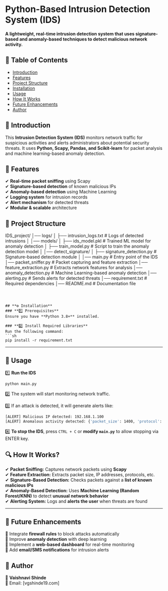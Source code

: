# **Python-Based Intrusion Detection System (IDS)**

**A lightweight, real-time intrusion detection system that uses signature-based and anomaly-based techniques to detect malicious network activity.**  



## **📌 Table of Contents**  
- [Introduction](#introduction)  
- [Features](#features)  
- [Project Structure](#project-structure)  
- [Installation](#installation)  
- [Usage](#usage)  
- [How It Works](#how-it-works)  
- [Future Enhancements](#future-enhancements)  
- [Author](#author)  



## **🔹 Introduction**  
This **Intrusion Detection System (IDS)** monitors network traffic for suspicious activities and alerts administrators about potential security threats. It uses **Python, Scapy, Pandas, and Scikit-learn** for packet analysis and machine learning-based anomaly detection.  



## **🌟 Features**  
✔ **Real-time packet sniffing** using Scapy  
✔ **Signature-based detection** of known malicious IPs  
✔ **Anomaly-based detection** using Machine Learning  
✔ **Logging system** for intrusion records  
✔ **Alert mechanism** for detected threats  
✔ **Modular & scalable** architecture  



## **📂 Project Structure** 


IDS_project/
│── logs/
│   ├── intrusion_logs.txt    # Logs of detected intrusions
│
│── models/
│   ├── ids_model.pkl         # Trained ML model for anomaly detection
│   ├── train_model.py        # Script to train the anomaly detection model
│
│── detect_signature/
│   ├── signature_detection.py  # Signature-based detection module
│
│── main.py                 # Entry point of the IDS
│── packet_sniffer.py        # Packet capturing and feature extraction
│── feature_extraction.py    # Extracts network features for analysis
│── anomaly_detection.py     # Machine Learning-based anomaly detection
│── alerting.py              # Sends alerts for detected threats
│── requirement.txt          # Required dependencies
│── README.md                # Documentation file
```



## **⚙ Installation**  
### **1️⃣ Prerequisites**  
Ensure you have **Python 3.8+** installed.  

### **2️⃣ Install Required Libraries**  
Run the following command:  
```sh
pip install -r requirement.txt
```
---

## **🚀 Usage**  
1️⃣ **Run the IDS**  
```sh
python main.py
```
2️⃣ The system will start monitoring network traffic.  

3️⃣ If an attack is detected, it will generate alerts like:  
```sh
[ALERT] Malicious IP detected: 192.168.1.100
[ALERT] Anomalous activity detected: {'packet_size': 1400, 'protocol': 'TCP'}
```

4️⃣ **To stop the IDS**, press `CTRL + C` or **modify `main.py`** to allow stopping via ENTER key.



## **🔍 How It Works?**  
✔ **Packet Sniffing:** Captures network packets using **Scapy**  
✔ **Feature Extraction:** Extracts packet size, IP addresses, protocols, etc.  
✔ **Signature-Based Detection:** Checks packets against a **list of known malicious IPs**  
✔ **Anomaly-Based Detection:** Uses **Machine Learning (Random Forest/KNN)** to detect **unusual network behavior**  
✔ **Alerting System:** Logs and **alerts the user** when threats are found  

---

## **🔮 Future Enhancements**  
🔹 Integrate **firewall rules** to block attacks automatically  
🔹 Improve **anomaly detection** with deep learning  
🔹 Implement a **web-based dashboard** for real-time monitoring  
🔹 Add **email/SMS notifications** for intrusion alerts  



## 👤 Author 
📝 **Vaishnavi Shinde**  
📧 Email: [vgshinde19.com]  

 

